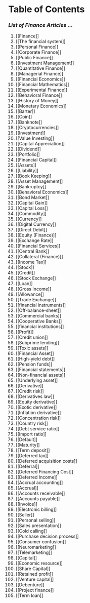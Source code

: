 # **Table of Contents**
### *List of Finance Articles ...*

1. [[Finance]]
2. [[The financial system]]
3. [[Personal Finance]]
4. [[Corporate Finance]]
5. [[Public Finance]]
6. [[Investment Management]]
7. [[Quantitative Finance]]
8. [[Managerial Finance]]
9. [[Financial Economics]]
10. [[Financial Mathematics]]
11. [[Experimental Finance]]
12. [[Behavioral Finance]]
13. [[History of Money]]
14. [[Monetary Economics]]
15. [[Barter]]
16. [[Coin]]
17. [[Banknote]]
18. [[Cryptocurrencies]]
19. [[Investment]]
20. [[Value Investing]]
21. [[Capital Appreciation]]
22. [[Dividend]]
23. [[Portfolio]]
24. [[Financial Capital]]
25. [[Assets]]
26. [[Liability]]
27. [[Book Keeping]]
28. [[Asset Management]]
29. [[Bankruptcy]]
30. [[Behavioral Economics]]
31. [[Bond Market]]
32. [[Capital Gain]]
33. [[Capital Loss]]
34. [[Commodity]]
35. [[Currency]]
36. [[Digital Currency]]
37. [[Direct Debit]]
38. [[Equity (Finance)]]
39. [[Exchange Rate]]
40. [[Financial Services]]
41. [[Central Bank]]
42. [[Collateral (Finance)]]
43. [[Income Tax]]
44. [[Stock]]
45. [[Credit]]
46. [[Stock Exchange]]
47. [[Loan]]
48. [[Gross Income]]
49. [[Allowance]]
50. [[Trade Exchange]]
51. [[financial instruments]]
52. [[Off-balance-sheet]]
53. [[Commercial banks]]
54. [[Cooperative Banks]]
55. [[financial institutions]]
56. [[Profit]]
57. [[Credit union]]
58. [[Subprime lending]]
59. [[Toxic assets]]
60. [[Financial Asset]]
61. [[High-yield debt]]
62. [[Pension funds]]
63. [[Financial statements]]
64. [[Non-financial assets]]
65. [[Underlying asset]]
66. [[Derivative]]
67. [[Credit risk]]
68. [[Derivatives law]]
69. [[Equity derivative]]
70. [[Exotic derivative]]
71. [[Inflation derivative]]
72. [[Concentration risk]]
73. [[Country risk]]
74. [[Debt service ratio]]
75. [[Import ratio]]
76. [[Default]]
77. [[Maturity]]
78. [[Term deposit]]
79. [[Deferred tax]]
80. [[Deferred acquisition costs]]
81. [[Deferral]]
82. [[Deferred Financing Cost]]
83. [[Deferred Income]]
84. [[Accrual accounting]]
85. [[Accrual]]
86. [[Accounts receivable]]
87. [[Accounts payable]]
88. [[Invoice]]
89. [[Electronic billing]]
90. [[Seller]]
91. [[Personal selling]]
92. [[Sales presentation]]
93. [[Cold calling]]
94. [[Purchase decision process]]
95. [[Consumer confusion]]
96. [[Neuromarketing]]
97. [[Telemarketing]]
98. [[Capital]]
99. [[Economic resource]]
100. [[Share Capital]]
101. [[Retained profit]]
102. [[Venture capital]]
103. [[Debenture]]
104. [[Project finance]]
105. [[Term loan]]